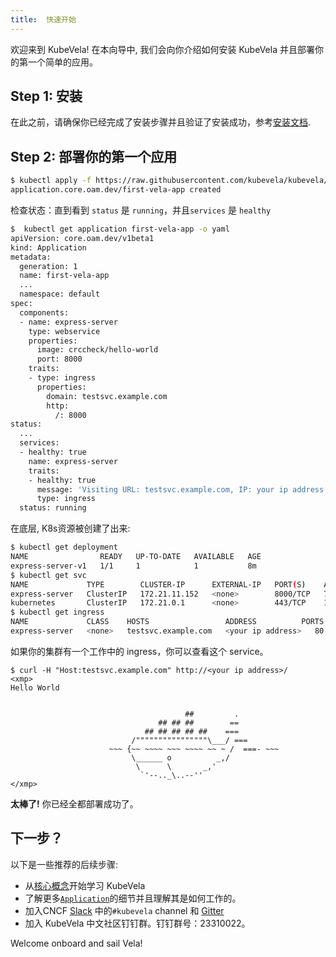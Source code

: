 ```yaml
---
title:  快速开始
---
```


欢迎来到 KubeVela! 在本向导中, 我们会向你介绍如何安装 KubeVela 并且部署你的第一个简单的应用。 

## Step 1: 安装

在此之前，请确保你已经完成了安装步骤并且验证了安装成功，参考[安装文档](./install).

## Step 2: 部署你的第一个应用

```bash
$ kubectl apply -f https://raw.githubusercontent.com/kubevela/kubevela/master/docs/examples/vela-app.yaml
application.core.oam.dev/first-vela-app created
```

检查状态：直到看到 `status` 是 `running`，并且`services` 是 `healthy`

```bash
$  kubectl get application first-vela-app -o yaml
apiVersion: core.oam.dev/v1beta1
kind: Application
metadata:
  generation: 1
  name: first-vela-app
  ...
  namespace: default
spec:
  components:
  - name: express-server
    type: webservice
    properties:
      image: crccheck/hello-world
      port: 8000
    traits:
    - type: ingress
      properties:
        domain: testsvc.example.com
        http:
          /: 8000
status:
  ...
  services:
  - healthy: true
    name: express-server
    traits:
    - healthy: true
      message: 'Visiting URL: testsvc.example.com, IP: your ip address'
      type: ingress
  status: running
```

在底层, K8s资源被创建了出来:

```bash
$ kubectl get deployment
NAME                READY   UP-TO-DATE   AVAILABLE   AGE
express-server-v1   1/1     1            1           8m
$ kubectl get svc
NAME             TYPE        CLUSTER-IP      EXTERNAL-IP   PORT(S)    AGE
express-server   ClusterIP   172.21.11.152   <none>        8000/TCP   7m43s
kubernetes       ClusterIP   172.21.0.1      <none>        443/TCP    116d
$ kubectl get ingress
NAME             CLASS    HOSTS                 ADDRESS          PORTS   AGE
express-server   <none>   testsvc.example.com   <your ip address>   80      7m47s
```

如果你的集群有一个工作中的 ingress，你可以查看这个 service。

```
$ curl -H "Host:testsvc.example.com" http://<your ip address>/
<xmp>
Hello World


                                       ##         .
                                 ## ## ##        ==
                              ## ## ## ## ##    ===
                           /""""""""""""""""\___/ ===
                      ~~~ {~~ ~~~~ ~~~ ~~~~ ~~ ~ /  ===- ~~~
                           \______ o          _,/
                            \      \       _,'
                             `'--.._\..--''
</xmp>
```
**太棒了!** 你已经全都部署成功了。

## 下一步？

以下是一些推荐的后续步骤:

- 从[核心概念](./concepts)开始学习 KubeVela
- 了解更多[`Application`](end-user/application)的细节并且理解其是如何工作的。
- 加入CNCF [Slack](https://cloud-native.slack.com) 中的`#kubevela` channel 和 [Gitter](https://gitter.im/oam-dev/community)
- 加入 KubeVela 中文社区钉钉群。钉钉群号：23310022。

Welcome onboard and sail Vela!